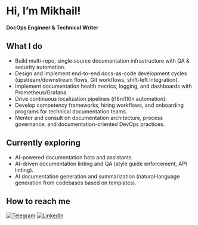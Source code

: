 # Hi, I’m Mikhail!
**DocOps Engineer & Technical Writer**

## What I do

- Build multi-repo, single‑source documentation infrastructure with QA & security automation.  
- Design and implement end-to-end docs-as-code development cycles (upstream/downstream flows, Git workflows, shift-left integration).
- Implement documentation health metrics, logging, and dashboards with Prometheus/Grafana.
- Drive continuous localization pipelines (i18n/l10n automation).
- Develop competency frameworks, hiring workflows, and onboarding programs for technical documentation teams.  
- Mentor and consult on documentation architecture, process governance, and documentation-oriented DevOps practices.

## Currently exploring

- AI-powered documentation bots and assistants.
- AI-driven documentation linting and QA (style guide enforcement, API linting).
- AI documentation generation and summarization (natural‑language generation from codebases based on templates).

## How to reach me

[![Telegram](https://img.shields.io/badge/Telegram-2CA5E0?style=for-the-badge&logo=telegram&logoColor=white)](https://t.me/mbmarutyan)
[![LinkedIn](https://img.shields.io/badge/linkedin-%230077B5.svg?style=for-the-badge&logo=linkedin&logoColor=white)](https://www.linkedin.com/in/mikhail-marutyan/)
